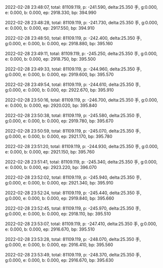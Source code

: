 2022-02-28 23:48:07, total: 81109.119, p: -241.590, delta:25.350 手, g:0.000, e: 0.000, b: 0.000, ep: 2918.330, bp: 394.990

2022-02-28 23:48:28, total: 81109.119, p: -241.730, delta:25.350 手, g:0.000, e: 0.000, b: 0.000, ep: 2917.550, bp: 394.910

2022-02-28 23:48:50, total: 81109.119, p: -242.400, delta:25.350 手, g:0.000, e: 0.000, b: 0.000, ep: 2918.880, bp: 395.160

2022-02-28 23:49:11, total: 81109.119, p: -245.250, delta:25.350 手, g:0.000, e: 0.000, b: 0.000, ep: 2918.750, bp: 395.500

2022-02-28 23:49:33, total: 81109.119, p: -244.960, delta:25.350 手, g:0.000, e: 0.000, b: 0.000, ep: 2919.600, bp: 395.570

2022-02-28 23:49:54, total: 81109.119, p: -244.610, delta:25.350 手, g:0.000, e: 0.000, b: 0.000, ep: 2922.670, bp: 395.910

2022-02-28 23:50:16, total: 81109.119, p: -246.700, delta:25.350 手, g:0.000, e: 0.000, b: 0.000, ep: 2920.020, bp: 395.840

2022-02-28 23:50:38, total: 81109.119, p: -245.580, delta:25.350 手, g:0.000, e: 0.000, b: 0.000, ep: 2919.780, bp: 395.670

2022-02-28 23:50:59, total: 81109.119, p: -245.070, delta:25.350 手, g:0.000, e: 0.000, b: 0.000, ep: 2921.170, bp: 395.780

2022-02-28 23:51:20, total: 81109.119, p: -244.930, delta:25.350 手, g:0.000, e: 0.000, b: 0.000, ep: 2921.150, bp: 395.760

2022-02-28 23:51:41, total: 81109.119, p: -245.340, delta:25.350 手, g:0.000, e: 0.000, b: 0.000, ep: 2923.220, bp: 396.070

2022-02-28 23:52:02, total: 81109.119, p: -245.940, delta:25.350 手, g:0.000, e: 0.000, b: 0.000, ep: 2921.340, bp: 395.910

2022-02-28 23:52:24, total: 81109.119, p: -245.440, delta:25.350 手, g:0.000, e: 0.000, b: 0.000, ep: 2919.840, bp: 395.660

2022-02-28 23:52:45, total: 81109.119, p: -245.970, delta:25.350 手, g:0.000, e: 0.000, b: 0.000, ep: 2918.110, bp: 395.510

2022-02-28 23:53:07, total: 81109.119, p: -247.410, delta:25.350 手, g:0.000, e: 0.000, b: 0.000, ep: 2916.670, bp: 395.510

2022-02-28 23:53:28, total: 81109.119, p: -248.070, delta:25.350 手, g:0.000, e: 0.000, b: 0.000, ep: 2916.410, bp: 395.560

2022-02-28 23:53:49, total: 81109.119, p: -248.370, delta:25.350 手, g:0.000, e: 0.000, b: 0.000, ep: 2916.670, bp: 395.630
